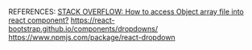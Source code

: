 REFERENCES: 
[STACK OVERFLOW: How to access Object array file into react component?](https://stackoverflow.com/questions/55509888/how-to-access-object-array-file-into-react-component)
https://react-bootstrap.github.io/components/dropdowns/
https://www.npmjs.com/package/react-dropdown
